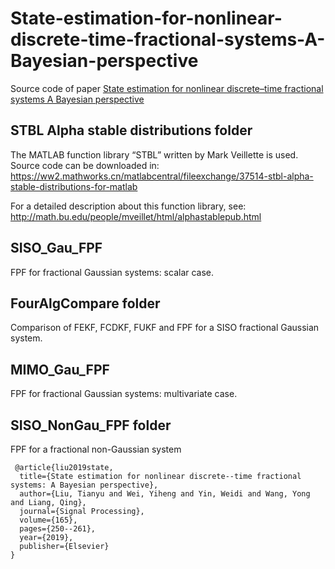 # State-estimation-for-nonlinear-discrete-time-fractional-systems-A-Bayesian-perspective
Source code of paper [State estimation for nonlinear discrete–time fractional systems A Bayesian perspective](https://www.sciencedirect.com/science/article/pii/S0165168419302452)
 
## STBL Alpha stable distributions folder
  The MATLAB function library “STBL” written by Mark Veillette is used. Source code can be downloaded in:
  https://ww2.mathworks.cn/matlabcentral/fileexchange/37514-stbl-alpha-stable-distributions-for-matlab

  For a detailed description about this function library, see:
  http://math.bu.edu/people/mveillet/html/alphastablepub.html


## SISO_Gau_FPF
  FPF for fractional Gaussian systems: scalar case.

## FourAlgCompare folder
  Comparison of FEKF, FCDKF, FUKF and FPF for a SISO fractional Gaussian system.

## MIMO_Gau_FPF
  FPF for fractional Gaussian systems: multivariate case.

## SISO_NonGau_FPF folder
   FPF for a fractional non-Gaussian system
   
```
 @article{liu2019state,  
  title={State estimation for nonlinear discrete--time fractional systems: A Bayesian perspective},  
  author={Liu, Tianyu and Wei, Yiheng and Yin, Weidi and Wang, Yong and Liang, Qing},  
  journal={Signal Processing},  
  volume={165},  
  pages={250--261},  
  year={2019},  
  publisher={Elsevier}  
}  
```
